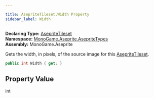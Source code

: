 ```yaml
---

title: AsepriteTileset.Width Property
sidebar_label: Width
---
```

**Declaring Type:** [AsepriteTileset](../)  
**Namespace:** [MonoGame.Aseprite.AsepriteTypes](../../)  
**Assembly:** MonoGame.Aseprite

Gets the width, in pixels, of the source image for this [AsepriteTileset](../).

```csharp
public int Width { get; }
```

## Property Value

int



